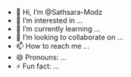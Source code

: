 - 👋 Hi, I’m @Sathsara-Modz
- 👀 I’m interested in ...
- 🌱 I’m currently learning ...
- 💞️ I’m looking to collaborate on ...
- 📫 How to reach me ...
- 😄 Pronouns: ...
- ⚡ Fun fact: ...

<!---
Sathsara-Modz/Sathsara-Modz is a ✨ special ✨ repository because its `README.md` (this file) appears on your GitHub profile.
You can click the Preview link to take a look at your changes.
--->
